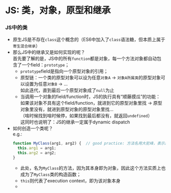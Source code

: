 # JS: 类，对象，原型和继承  

### JS中的类  
- 原生JS是不存在`class`这个概念的（ES6中加入了`class`语法糖，但本质上属于`寄生混合继承`）  
- 那么JS中的继承又是如何实现的呢？  
  首先要了解的是，JS中的所有`function`都是对象，每一个方法对象都自动包含了一个field：`prototype`；  
  - `prototype`field是指向一个原型对象的引用；  
  - 原型链：一个类的原型对象可以设为任意`对象A` -> `对象A所属类`的原型对象可以设置为任意`对象B` -> ...  
    如此迭代，直到最后一个原型对象成了`null`为止  
  - 当调用一个对象的field/function时，JS的执行具有“顺藤摸瓜”的功能：  
    如果该对象不具有这个field/function，就进到它的原型对象里找 -> 原型对象里没有，就进到原型对象的原型对象里找...  
    （啥时候找到啥时候停，如果找到最后都没有，就返回`undefined`）  
    这同时也说明了：JS的继承一定属于dynamic dispatch  
- 如何创造一个类呢？  
  e.g.:  
  ```javascript  
  function MyClass(arg1, arg2) {  // good practice: 方法名用大驼峰，表示这是MyObject类的构造函数  
    this.arg1 = arg1;
    this.arg2 = arg2;
  }  
  ```
  - 此处，名为`MyClass`的方法，因为其本身即为对象，因此这个方法实质上也成为了`MyClass`类的构造函数；  
  - `this`则代表了execution context，即为该对象本身  
  - 
    
